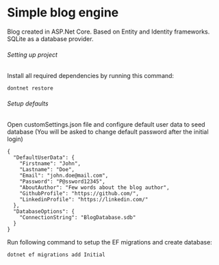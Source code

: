 # Simple blog engine

Blog created in ASP.Net Core. Based on Entity and Identity frameworks. SQLite as a database provider.

###### Setting up project

Install all required dependencies by running this command:

```
dontnet restore
```

###### Setup defaults

Open customSettings.json file and configure default user data to seed database
(You will be asked to change default password after the initial login)

```
{
  "DefaultUserData": {
    "Firstname": "John",
    "Lastname": "Doe",
    "Email": "john.doe@mail.com",
    "Password": "P@ssword12345",
    "AboutAuthor": "Few words about the blog author",
    "GithubProfile": "https://github.com/",
    "LinkedinProfile": "https://linkedin.com/"
  },
  "DatabaseOptions": {
    "ConnectionString": "BlogDatabase.sdb"
  }
}
```


Run following command to setup the EF migrations and create database:

```
dotnet ef migrations add Initial
```
